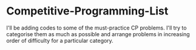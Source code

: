 # Competitive-Programming-List
I'll be adding codes to some of the must-practice CP problems. I'll try to categorise them as much as possible and arrange problems in increasing order of difficulty for a particular category.
